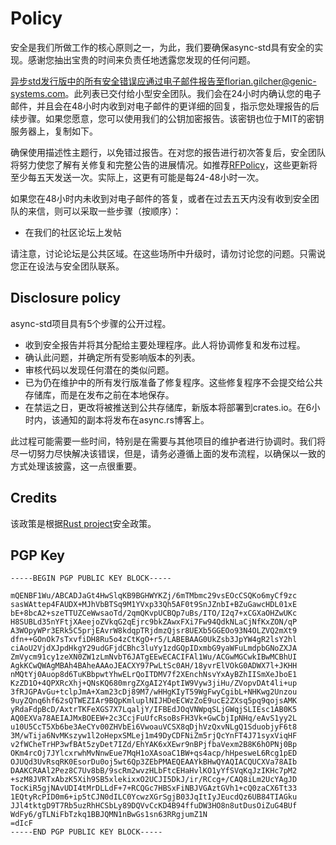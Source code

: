 # Policy

安全是我们所做工作的核心原则之一，为此，我们要确保async-std具有安全的实现。感谢您抽出宝贵的时间来负责任地透露您发现的任何问题。

异步std发行版中的所有安全错误应通过电子邮件报告至florian.gilcher@genic-systems.com。此列表已交付给小型安全团队。我们会在24小时内确认您的电子邮件，并且会在48小时内收到对电子邮件的更详细的回复，指示您处理报告的后续步骤。如果您愿意，您可以使用我们的公钥加密报告。该密钥也位于MIT的密钥服务器上，复制如下。

确保使用描述性主题行，以免错过报告。在对您的报告进行初次答复后，安全团队将努力使您了解有关修复和完整公告的进展情况。如推荐[RFPolicy][rf-policy]，这些更新将至少每五天发送一次。实际上，这更有可能是每24-48小时一次。

如果您在48小时内未收到对电子邮件的答复，或者在过去五天内没有收到安全团队的来信，则可以采取一些步骤（按顺序）：

-   在我们的社区论坛上发帖

请注意，讨论论坛是公共区域。在这些场所中升级时，请勿讨论您的问题。只需说您正在设法与安全团队联系。

[rf-policy]: https://en.wikipedia.org/wiki/RFPolicy

## Disclosure policy

async-std项目具有5个步骤的公开过程。

-   收到安全报告并将其分配给主要处理程序。此人将协调修复和发布过程。
-   确认此问题，并确定所有受影响版本的列表。
-   审核代码以发现任何潜在的类似问题。
-   已为仍在维护中的所有发行版准备了修复程序。这些修复程序不会提交给公共存储库，而是在发布之前在本地保存。
-   在禁运之日，更改将被推送到公共存储库，新版本将部署到crates.io。在6小时内，该通知的副本将发布在async.rs博客上。

此过程可能需要一些时间，特别是在需要与其他项目的维护者进行协调时。我们将尽一切努力尽快解决该错误，但是，请务必遵循上面的发布流程，以确保以一致的方式处理该披露，这一点很重要。

## Credits

该政策是根据[Rust project](https://www.rust-lang.org/policies/security)安全政策。

## PGP Key

```text
-----BEGIN PGP PUBLIC KEY BLOCK-----

mQENBF1Wu/ABCADJaGt4HwSlqKB9BGHWYKZj/6mTMbmc29vsEOcCSQKo6myCf9zc
sasWAttep4FAUDX+MJhVbBTSq9M1YVxp33Qh5AF0t9SnJZnbI+BZuGawcHDL01xE
bE+8bcA2+szeTTUZCeWwsaoTd/2qmQKvpUCBQp7uBs/ITO/I2q7+xCGXaOHZwUKc
H8SUBLd35nYFtjXAeejoZVkqG2qEjrc9bkZAwxFXi7Fw94QdkNLaCjNfKxZON/qP
A3WOpyWPr3ERk5C5prjEAvrW8kdqpTRjdmzQjsr8UEXb5GGEOo93N4OLZVQ2mXt9
dfn++GOnOk7sTxvfiDH8Ru5o4zCtKgO+r5/LABEBAAG0UkZsb3JpYW4gR2lsY2hl
ciAoU2VjdXJpdHkgY29udGFjdCBhc3luYy1zdGQpIDxmbG9yaWFuLmdpbGNoZXJA
ZmVycm91cy1zeXN0ZW1zLmNvbT6JATgEEwECACIFAl1Wu/ACGwMGCwkIBwMCBhUI
AgkKCwQWAgMBAh4BAheAAAoJEACXY97PwLtSc0AH/18yvrElVOkG0ADWX7l+JKHH
nMQtYj0Auop8d6TuKBbpwtYhwELrQoITDMV7f2XEnchNsvYxAyBZhIISmXeJboE1
KzZD1O+4QPXRcXhj+QNsKQ680mrgZXgAI2Y4ptIW9Vyw3jiHu/ZVopvDAt4li+up
3fRJGPAvGu+tclpJmA+Xam23cDj89M7/wHHgKIyT59WgFwyCgibL+NHKwg2Unzou
9uyZQnq6hf62sQTWEZIAr9BQpKmluplNIJHDeECWzZoE9ucE2ZXsq5pq9qojsAMK
yRdaFdpBcD/AxtrTKFeXGS7X7LqaljY/IFBEdJOqVNWpqSLjGWqjSLIEsc1AB0K5
AQ0EXVa78AEIAJMxBOEEW+2c3CcjFuUfcRsoBsFH3Vk+GwCbjIpNHq/eAvS1yy2L
u10U5CcT5Xb6be3AeCYv00ZHVbEi6VwoauVCSX8qDjhVzQxvNLgQ1SduobjyF6t8
3M/wTija6NvMKszyw1l2oHepxSMLej1m49DyCDFNiZm5rjQcYnFT4J71syxViqHF
v2fWCheTrHP3wfBAt5zyDet7IZd/EhYAK6xXEwr9nBPjfbaVexm2B8K6hOPNj0Bp
OKm4rcOj7JYlcxrwhMvNnwEue7MqH1oXAsoaC1BW+qs4acp/hHpesweL6Rcg1pED
OJUQd3UvRsqRK0EsorDu0oj5wt6Qp3ZEbPMAEQEAAYkBHwQYAQIACQUCXVa78AIb
DAAKCRAAl2Pez8C7Uv8bB/9scRm2wvzHLbFtcEHaHvlKO1yYfSVqKqJzIKHc7pM2
+szM8JVRTxAbzK5Xih9SB5xlekixxO2UCJI5DkJ/ir/RCcg+/CAQ8iLm2UcYAgJD
TocKiR5gjNAvUDI4tMrDLLdF+7+RCQGc7HBSxFiNBJVGAztGVh1+cQ0zaCX6Tt33
1EQtyRcPID0m6+ip5tCJN0dILC0YcwzXGrSgjB03JqItIyJEucdQz6UB84TIAGku
JJl4tktgD9T7Rb5uzRhHCSbLy89DQVvCcKD4B94ffuDW3HO8n8utDusOiZuG4BUf
WdFy6/gTLNiFbTzkq1BBJQMN1nBwGs1sn63RRgjumZ1N
=dIcF
-----END PGP PUBLIC KEY BLOCK-----
```
